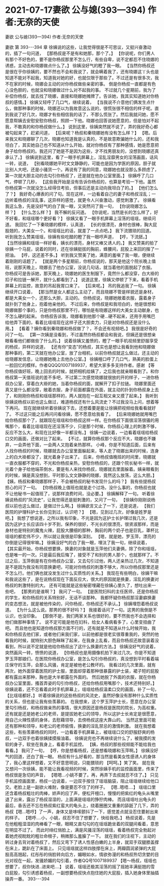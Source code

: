 # 2021-07-17妻欲 公与媳(393—394) 作者:无奈的天使



妻欲 公与媳(393—394) 作者:无奈的天使



妻欲 第 393---394 章
徐姨说的这些，让我觉得很是不可思议，又挺兴奋激动的，插了一句问道， 【那杨叔是不是有和她那，那个了。】
【你说呢，你们男人有那个不好色的，要不是你杨叔那里不怎么行，有些自卑，说不定都忍不住晓娜的诱惑，主动去和晓娜做点什么了。】 徐姨没好气的瞪了我一眼。 【当然你杨叔还是很在乎你徐姨的，要不然也不会和我说了，就会瞒着我了，还有晓娜这丫头也是知道不能对不起我，知道我对她的好，也就仅限于那些了。不过还是有很多次，我不在家的时候，晓娜会主动的对你杨叔做些亲密的事。 倒是你杨叔一直都是有色心没色胆的，也就没和晓娜做过什么对不起我的事。 不过就几个星期前，我为了补偿你杨叔，就去找了晓娜，直接和晓娜她摊牌了。告诉她，我其实知道她对你杨叔的感情。】 徐姨又轻呼了几口气，继续说着， 【当我说不介意他们俩发生点什么，做那种事的时候，晓娜还以为我故意这么说的，很慌张很不相信的样子呢。直到我说了好几次，晓娜才有些相信我的话了，不那么慌张了。然后我就问她，愿不愿意帮姨去安慰安慰你杨叔，照顾一下他。晓娜也回答说她愿意的，但是怕对不起我，不敢真的和你杨叔做什么。】
说到这里，徐姨突然就不说了，弄的我好奇心都被勾起来了，赶紧问道， 【后来呢？杨叔和秦晓娜她有没有怎么样？】
【嗯。后来我又和晓娜聊了几次，晓娜也知道我是认真的，不是故意欺骗她什么的，还和我坦白了，其实她自己也不知道从什么开始，就对你杨叔有了那种感情，她是愿意把身子给你杨叔的。我还问了她是不是因为这些，才不找男朋友的，没想到晓娜还真承认了。】 徐姨说到这里，看了一眼手机屏幕上，淫乱淫靡男女的淫荡画面，话风一转，说道， 【别看晓娜她平时文文静静的，可能也是因为学医的原因，胆子就比别人大吧，还是小骚货一个。再说有了我的同意，晓娜她也就没那么多顾虑了，第一次就大胆主动的去勾引你杨叔了，还是就在他办公室里面。】 徐姨呼了几口气，停顿了几秒， 【这些我开始是没有告诉你杨叔的，也算是考验一下他。虽然你杨叔第一次就没怎么经得住考验，但事后还是主动向我坦白了的。】
【他们怎么了？】 我好奇心爆表的问了句。现在这样，一边看着自己的妻子和杨叔淫乱；一边听着杨叔的淫乱事，这异样的感觉，就更令人兴奋激动，感觉刺激了。
徐姨看我这么急，先是没好气的白了我一眼，又突然问了我一句， 【你说晓娜怎么样？】
【什么怎么样？】 我不解的反问道。
【你说呢，当然是长的怎么样了，好不好看，和瑶瑶哪个更好看？】 徐姨又看了一眼手机屏幕上淫荡的瑶瑶，继续问道。
我回忆了一下秦晓娜的模样，认真道， 【长的很漂亮，身材也很棒，胸大屁股翘的，大美女一个。和瑶瑶比的话，就差了一点点吧。】 我下流猥琐的回道。
听到我怎么赞美瑶瑶，徐姨有些吃醋的瞪了我一眼哼声道， 【哼，下流胚。】
【当然徐姨和瑶瑶一样好看，姨长的漂亮，身材又棒又诱人的。】 我又赞美的拍了徐姨一个马屁，说着的同时，还在徐姨挺拔的胸前，蜂腰间，屁股上来回的揩了一把油。
【哼，这还差不多。】 听到我又赞美了她，满意的羞嗔了我一眼，便继续着刚刚的话题了。 【就是两个多星期前，你杨叔说的，那天是他这个院长晚上值班，说那天晚上，晓娜去了他办公室，没说几句话，就当着他的面脱起了衣服。 你杨叔可是告诉她，那天晚上，晓娜她的医生制服下，竟然什么都没穿，白大褂的扣子和拉链一解开，就什么都看到了。】
说道这里，徐姨又停顿了下来，看着手机屏幕上的监控，故意的吊起我胃口来了。 【后来呢。】 吊的我追我了一句。
徐姨继续开口说着， 【那当然是女人都这么主动了，而且晓娜不管是样貌还是身材，都是大美女一个，还那么大胆，主动的。 你杨叔说，晓娜她敞着衣服，露着身子就扑到了他身上，抱着他亲他的。 不过后来，你杨叔是和我坦白的，他是很想和晓娜做那个事的，只是你杨叔那里不行，哪怕是有晓娜这样的大美女主动献身，也不怎么硬的起来。 你杨叔告诉我，晓娜看到他那个硬...硬不起来，还用手用嘴巴给他弄下面的，看着比瑶瑶现在这样子还大胆卖力，只是对你杨叔还是没什么用。】  【看着？姨你看到秦晓娜和杨叔做了？，不会还有视频吧。】 我很是好奇的问了一句。
【第一次姨是没看到，不过虽然你杨叔都会和我说，但姨还是很想亲眼看看他们都做些了什么的。】 说着徐姨又羞愤的，瞪了一眼手机视频里舒服享受的杨叔，异样的说道， 【还有你“变态”的杨叔，其实也是想让我看到他和晓娜做那种事的，第二天就在他办公室，放了台相机，以前你杨叔就这么做过。还主动的给晓娜发信息，让晓娜她晚上去他办公室。】 徐姨檀口呼了几口气，熟美的脸蛋上一脸回忆的模样。作者QQQQ1007189937，希望大家多多支持作者。感谢 【等你杨叔值好班，晚上回去的时候，就把相机给姨了，之后我也就亲眼看到了。和你杨叔第一天值班说的差不多吧，不过第二次感觉晓娜就很放的开的样子，一进你杨叔办公室，穿着白大褂的她，当着你杨叔的面，就解开了扣子拉链。 晓娜里面还真又是什么都没穿，敞着衣服，身子前面都露在外面，就主动的扑到你杨叔身上去了，和刚刚你杨叔和瑶瑶那样的，两人就抱在一起互相又亲又摸了起来。】
我听到徐姨说杨叔以前也这么做过，难道杨叔还有什么风流史？不过我没马上问，想着等下再问。 现在就继续听着徐姨说下去，还想着要是能让徐姨把视频给我看看就好了。  不过这只能之后再问问看徐姨，愿不愿意给我看了。
【后来晓娜她就用嘴巴给你杨叔那个了，就跟现在瑶瑶和你杨叔这样一样。在你杨叔下面很淫荡很骚的用嘴那个，看着比瑶瑶现在还淫荡不少，只是那个时候，你杨叔心理上的刺激不够，反应不怎么大，和现在比好像一半都没有。】 徐姨一边说着，一边看着瑶瑶给杨叔口交的画面，还做对比了起来。 【不过，就算你杨叔那个反应不大，晓娜也不嫌弃，一会弄他下面，一会两人又抱着亲热那样。 小峰，你是不知道后面，后来有人找你杨叔的时候，晓娜就去办公室里面躲起来，等人走了晓娜出来的时候，连身上的白大褂都没了，就光着身子出来了。 后来，你杨叔值晚班的时间里，晓娜就一直衣服都不穿的，不光和你杨叔亲热，安慰你杨叔的，还跟个院长秘书一样，就光着个身子给他端茶倒水，要是有人来找你杨叔，晓娜就去里面躲着。姨亲眼看到的时候，姨是真没想到，平时那么文文静静的晓娜，竟然这么放荡，这么大胆。】
【姨，杨叔和秦晓娜那样子，不会被杨叔的秘书发现什么的吗？】 我有些提杨叔担心的问了一句。
【你杨叔晚上值班也就是走个过场，没什么事的，你杨叔也就不让他秘书一起值班了，说那样浪费时间，没必要。】 徐姨解释了一句。
听着徐姨说杨叔的“风流史”，让我觉得还是挺刺激的，又问了一句， 【徐姨你刚刚说杨叔以前也这么做过，是做过什么啊。】
徐姨欲言又止了一下，还是说道， 【我们医院的护理科护士长你见到过，认识吧？】
【嗯，见到过几次，好像是姓罗是吧。】 我想了想说道，之所以我有印象，不光是因为这护士长护理过我几次，还是因为这护士长应该四十岁不到，保养的很好，不光长的很漂亮，很贤淑那样，而是身材也是特别的魔鬼火辣，屁股大腰细的那种，胸前的两个奶子也是巨乳，罩杯比瑶瑶的都宏伟不少，所以就让我很是印象深刻。
【嗯，就是她，罗玉萍，漂亮的你倒是记得很牢嘛。】 徐姨没好气的白了我一眼，埋汰了我一句，继续说着， 【其实最开始，你杨叔想要换，换妻的对象就是玉萍他们夫妻俩，除了你和瑶瑶，也是唯一的一次。只是最后我后悔了，接受不了和别的男人那个，也就那样了。不过之后，玉萍倒是有在你杨叔办公室，又去勾引过他，两人还亲热过几次，不知道是不是因为我没有同意换妻吧，可能对你杨叔的刺激不够大，所以你杨叔那里还是不怎么行。他们俩也就没发生过什么实质性的关系。】  我现在有些明白，徐姨干嘛和我说这些了，是在说杨叔现在下面反应大，很大的原因就是换妻，淫乱的换妻对杨叔的刺激特别的大。 还有可能就是这些秘密埋藏在徐姨心里久了，想吐出来一些吧， 【那男的是谁啊？】 我问了一句。
【是医院妇科的主任医师，还是你杨叔的学生，和你杨叔的关系特别好，无话不谈那种。 我都怀疑你杨叔那淫妻癖换妻的变态想法，就是被他传染的，问你杨叔，你杨叔还不承认。】 徐姨埋怨着杨叔说道。
【为什么这么说。那男的很不好吗？】 我接着话问了一句。这男的我倒是不认识，也没印象。
【那倒不是，我们两家关系也很好的，要不然我也不会选择和他们做那种事情了。 说不定可能是他在妇科，给女人看病看多了，心里变扭曲了吧。 而且他也是知道你杨叔那方面不行的，还有就是不知道从什么时候开始，我和你杨叔去他们家，或者他们来我们家，以前他都是很老实很尊重我的，突然的他看我的时候，就特别大胆色眯眯了起来，在我身上乱看，而且你杨叔还故意装着没看到，所以说不定就是他给你杨叔出了这什么换妻的方法。】 徐姨没好气的说着，突然画风一转，愤愤的说道， 【你杨叔也是用摄像机拍下来过几次。你是不知道罗玉萍那娘们，在医院你杨叔办公室，是怎么勾引你杨叔的，真没想到平时看着端庄保守的玉萍，会那么风骚，肯定是被他老公教坏的。 我看过的几次里面，就有两次，她外面穿着医院的护士服，里面却穿着那种很暴露的护士装，裙子短的屁股都有露出来那种，胸也是大半都露在外面的。 然后她脱了外面的衣服，就在你杨叔办公室里面，搔首弄姿的勾引你杨叔，还给你杨叔用嘴那个，技术还特别好。】 徐姨说着，还不忘看着此时手机屏幕上，瑶瑶给杨叔温柔口交的画面，补了一句， 【比瑶瑶都好。】
听着徐姨说的这些杨叔的风流史，虽然好像没有那种什么实质性的关系，但也是让我有些羡慕的。  在我想来，这个罗玉萍护士长，愿意在办公室里勾引杨叔，和杨叔做亲热的事情，很大原因还是杨叔是医院的院长，为高权重。还有就是还是她老公的老师，是提拔她老公的领导，所以这护士长肯定是很愿意，用自己火辣性感的身体，去慰藉领导，去傍杨叔这座大靠山的。 当然这里面可能还有那种和领导，和老公的老师偷情，换妻的淫乱禁忌的激情刺激。
就在我想着这些，有些羡慕杨叔的同时，一边看着手机屏幕上，被瑶瑶口交的舒服舒爽的杨叔，一边双手也着徐姨揉摸揩油着。
徐姨说完也不再继续说什么了，被我摸的发软的身子，软坐在我身上，看着手机监控。
【姨，杨叔的那些视频能不能给我也看看。】 我问了一句，
【哼，你是想看杨叔，还是想看晓娜和玉萍啊。】 徐姨没好气的回道，还白了我一眼。
杨叔有什么好看的，那当然是看美女性感诱人的身体了，我心里这样想着，又不好意思明说，只能猥琐的 【呵呵。】笑了笑。
就在我又想问一次徐姨，能不能让我看视频的时候，突然徐姨手机的监控画面里，传来了杨叔很是急切的声音， 【嗯嗯...小姚不要了。再，再弄下去叔就忍不住了。】 只见手机监控画面里，杨叔一边说着，一边双手按住了瑶瑶脑袋，阻止瑶瑶继续给他口交。老脸上是一副欲火难耐，像是要忍不住了的样子。
【嗯..嗯唔....】 瑶瑶口里还含着杨叔粗壮的肉棒，娇声的应了声，便松开檀口，慢慢的把紫红的龟头从嘴里退了出来，露出了杨叔湿湿的，上面满是瑶瑶的狰狞肉棒。 而且瑶瑶吐出龟头的最后，香舌还不忘在杨叔紫红蛮大的龟头上，绕着圈圈又重重的舔舐了几下，弄的杨叔【嗯...嗯哼】了一声，身体又是哆嗦颤抖了一下，感觉差点就没忍住要射出来的样子。
【嗯呼....小，小姚，叔忍不住了想要了，快给我吧。】 杨叔说着，先是在他粗粗湿湿的肉棒看了一眼，眼睛又直勾勾的在瑶瑶跪坐着的双腿间看着，意思在明显不过了。
而此时绯红俏脸上，满是风骚淫荡的瑶瑶，看着杨叔完全勃起对着她虎视眈眈的粗壮命根子，稍微那么羞臊了一下。 就在我们的注视下，主动的转过身去背对着杨叔了，然后又弯下了诱人性感白嫩的上半身，就双手双腿膝盖撑在床上，跪趴在了床面上。 只见瑶瑶就这样四肢撑在床上，两瓣圆润紧弹的大屁股高高翘起，红彤彤的俏脸转向后方，媚眼如水，情欲弥漫的和杨叔热切贪婪的目光对视在一起，发骚娇媚的勾引着，作者QQ号1007189937 【嗯～杨叔，瑶瑶也想要了，叔你快进..进来吧....】 说着，瑶瑶还极其淫荡的摇了摇她丰满挺翘的雪白屁股，勾引诱惑着杨叔，一副想要杨叔快点抱住她的大屁股，插入她身体里抽插操弄一番。 393---394


